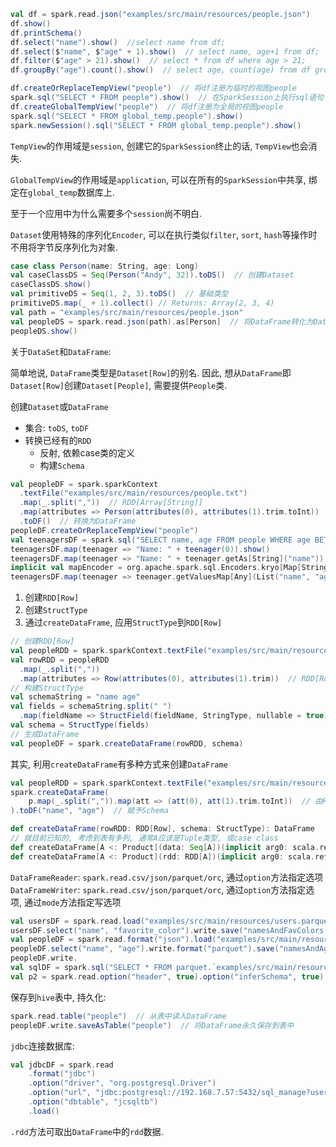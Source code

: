 ```scala
val df = spark.read.json("examples/src/main/resources/people.json")
df.show()
df.printSchema()
df.select("name").show()  //select name from df;
df.select($"name", $"age" + 1).show()  // select name, age+1 from df;
df.filter($"age" > 21).show()  // select * from df where age > 21;
df.groupBy("age").count().show()  // select age, count(age) from df group by age;
```

```scala
df.createOrReplaceTempView("people")  // 将df注册为临时的视图people
spark.sql("SELECT * FROM people").show()  // 在SparkSession上执行sql语句
df.createGlobalTempView("people")  // 将df注册为全局的视图people
spark.sql("SELECT * FROM global_temp.people").show()
spark.newSession().sql("SELECT * FROM global_temp.people").show()
```

`TempView`的作用域是`session`, 创建它的`SparkSession`终止的话, `TempView`也会消失.

`GlobalTempView`的作用域是`application`, 可以在所有的`SparkSession`中共享, 绑定在`global_temp`数据库上.

至于一个应用中为什么需要多个`session`尚不明白.

`Dataset`使用特殊的序列化`Encoder`, 可以在执行类似`filter`, `sort`, `hash`等操作时不用将字节反序列化为对象.

```scala
case class Person(name: String, age: Long)
val caseClassDS = Seq(Person("Andy", 32)).toDS()  // 创建Dataset
caseClassDS.show()
val primitiveDS = Seq(1, 2, 3).toDS()  // 基础类型
primitiveDS.map(_ + 1).collect() // Returns: Array(2, 3, 4)
val path = "examples/src/main/resources/people.json"
val peopleDS = spark.read.json(path).as[Person]  // 将DataFrame转化为Dataset
peopleDS.show()
```

关于`DataSet`和`DataFrame`:

简单地说, `DataFrame`类型是`Dataset[Row]`的别名. 因此, 想从`DataFrame`即`Dataset[Row]`创建`Dataset[People]`, 需要提供`People`类.

创建`Dataset`或`DataFrame`
* 集合: `toDS`, `toDF`
* 转换已经有的`RDD`
    * 反射, 依赖case类的定义
    * 构建`Schema`

```scala
val peopleDF = spark.sparkContext
  .textFile("examples/src/main/resources/people.txt")
  .map(_.split(","))  // RDD[Array[String]]
  .map(attributes => Person(attributes(0), attributes(1).trim.toInt))  // RDD[Person]
  .toDF()  // 转换为DataFrame
peopleDF.createOrReplaceTempView("people")
val teenagersDF = spark.sql("SELECT name, age FROM people WHERE age BETWEEN 13 AND 19")
teenagersDF.map(teenager => "Name: " + teenager(0)).show()
teenagersDF.map(teenager => "Name: " + teenager.getAs[String]("name")).show()  // 返回列名或列索引的值
implicit val mapEncoder = org.apache.spark.sql.Encoders.kryo[Map[String, Any]]  // 定义Dataset[Map[K,V]]的序列化器
teenagersDF.map(teenager => teenager.getValuesMap[Any](List("name", "age"))).collect()
```

1. 创建`RDD[Row]`
2. 创建`StructType`
3. 通过`createDataFrame`, 应用`StructType`到`RDD[Row]`

```scala
// 创建RDD[Row]
val peopleRDD = spark.sparkContext.textFile("examples/src/main/resources/people.txt")
val rowRDD = peopleRDD
  .map(_.split(","))
  .map(attributes => Row(attributes(0), attributes(1).trim))  // RDD[Row]
// 构建StructType
val schemaString = "name age"
val fields = schemaString.split(" ")
  .map(fieldName => StructField(fieldName, StringType, nullable = true))
val schema = StructType(fields)
// 生成DataFrame
val peopleDF = spark.createDataFrame(rowRDD, schema)
```

其实, 利用`createDataFrame`有多种方式来创建`DataFrame`

```scala
val peopleRDD = spark.sparkContext.textFile("examples/src/main/resources/people.txt")
spark.createDataFrame(
    p.map(_.split(",")).map(att => (att(0), att(1).trim.toInt))  // 由RDD[String] -> RDD[Array[String]] -> RDD[(String, Int)]
).toDF("name", "age")  // 赋予Schema
```

```scala
def createDataFrame(rowRDD: RDD[Row], schema: StructType): DataFrame
// 就目前已知的, 考虑到表有多列, 通常A应该是Tuple类型, 或case class
def createDataFrame[A <: Product](data: Seq[A])(implicit arg0: scala.reflect.api.JavaUniverse.TypeTag[A]): DataFrame
def createDataFrame[A <: Product](rdd: RDD[A])(implicit arg0: scala.reflect.api.JavaUniverse.TypeTag[A]): DataFrame
```

`DataFrameReader`: `spark.read.csv/json/parquet/orc`, 通过`option`方法指定选项
`DataFrameWriter`: `spark.read.csv/json/parquet/orc`, 通过`option`方法指定选项, 通过`mode`方法指定写选项

```scala
val usersDF = spark.read.load("examples/src/main/resources/users.parquet")  // parquet
usersDF.select("name", "favorite_color").write.save("namesAndFavColors.parquet")
val peopleDF = spark.read.format("json").load("examples/src/main/resources/people.json")  // json
peopleDF.select("name", "age").write.format("parquet").save("namesAndAges.parquet")
peopleDF.write.
val sqlDF = spark.sql("SELECT * FROM parquet.`examples/src/main/resources/users.parquet`")  // 直接执行
val p2 = spark.read.option("header", true).option("inferSchema", true).csv("people.csv")  // csv
```

保存到`hive`表中, 持久化: 
```scala
spark.read.table("people")  // 从表中读入DataFrame
peopleDF.write.saveAsTable("people")  // 将DataFrame永久保存到表中
```

`jdbc`连接数据库:

```scala
val jdbcDF = spark.read
    .format("jdbc")
    .option("driver", "org.postgresql.Driver")
    .option("url", "jdbc:postgresql://192.168.7.57:5432/sql_manage?user=sqluser&password=sqluser")
    .option("dbtable", "jcsqltb")
    .load()
```

`.rdd`方法可取出`DataFrame`中的`rdd`数据.